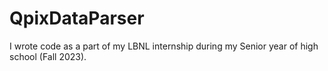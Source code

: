 # QpixDataParser

I wrote code as a part of my LBNL internship during my Senior year of high school (Fall 2023). 
